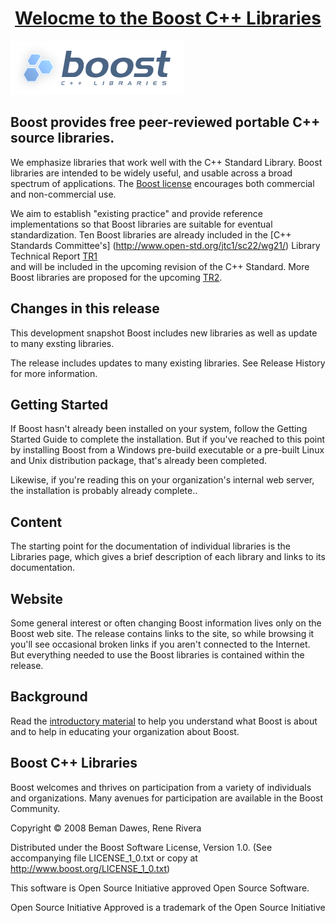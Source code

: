 
<h1  align="center"><strong><u>Welocme to the Boost C++ Libraries</u></strong></h1>

![](boost.png)


## Boost provides free peer-reviewed portable C++ source libraries.

  
  We emphasize libraries that work well with the C++ Standard Library.
  Boost libraries are intended to be widely useful, and usable across a broad
  spectrum of applications. The [Boost license](http://www.boost.org/users/license.html) encourages both commercial 
  and non-commercial use.


  We aim to establish "existing practice" and provide reference
  implementations so that Boost libraries are suitable for eventual
  standardization. Ten Boost libraries are already included in the [C++ Standards Committee's] 
  (http://www.open-std.org/jtc1/sc22/wg21/)
  Library Technical Report [TR1](http://www.open-std.org/jtc1/sc22/wg21/docs/papers/2005/n1745.pdf)  
  and will be included in the upcoming revision of the C++ Standard. More
  Boost libraries are proposed for the upcoming 
  [TR2](http://www.open-std.org/jtc1/sc22/wg21/docs/papers/2005/n1810.html ).
  
## Changes in this release
  
This development snapshot Boost includes new libraries as well as update to many exsting libraries.

The release includes updates to many existing libraries. See Release History for more information.


  
## Getting Started
  
If Boost hasn't already been installed on your system, follow the Getting Started Guide to complete the installation. But if you've reached to this point by installing Boost from a Windows pre-build executable or a pre-built Linux and Unix distribution package, that's already been completed. 

Likewise, if you're reading this on your organization's internal web server, the installation is probably already complete..

## Content

The starting point for the documentation of individual libraries is the Libraries page, which gives a brief description of each library and links to its documentation.

## Website

Some general interest or often changing Boost information lives only on the Boost web site. The release contains links to the site, so while browsing it you'll see occasional broken links if you aren't connected to the Internet. But everything needed to use the Boost libraries is contained within the release.

## Background

Read the [introductory material](https://www.boost.org/users/) to help you understand what Boost is about and to help in educating your organization about Boost.


## Boost C++ Libraries

Boost welcomes and thrives on participation from a variety of individuals and organizations. Many avenues for participation are available in the Boost Community.

Copyright © 2008 Beman Dawes, Rene Rivera

Distributed under the Boost Software License, Version 1.0. (See accompanying file LICENSE_1_0.txt or copy at http://www.boost.org/LICENSE_1_0.txt)

This software is Open Source Initiative approved Open Source Software.

Open Source Initiative Approved is a trademark of the Open Source Initiative

